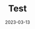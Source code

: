 ---
title: Test
date: 2023-03-13
description: ....
categories:
  - HTML
image: https://s1.ax1x.com/2023/03/12/ppM1bX4.jpg # 默认背景
---